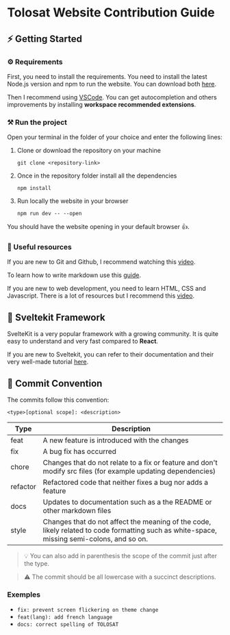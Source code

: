 # Tolosat Website Contribution Guide

## ⚡ Getting Started

### ⚙️ Requirements

First, you need to install the requirements. You need to install the latest Node.js version and npm
to run the website. You can download both [here](https://nodejs.org/en/download/package-manager).

Then I recommend using [VSCode](https://code.visualstudio.com/). You can get autocompletion and
others improvements by installing **workspace recommended extensions**.

### ⚒️ Run the project

Open your terminal in the folder of your choice and enter the following lines:

1.  Clone or download the repository on your machine

        git clone <repository-link>

2.  Once in the repository folder install all the dependencies

        npm install

3.  Run locally the website in your browser

        npm run dev -- --open

You should have the website opening in your default browser 👍.

### 📖 Useful resources

If you are new to Git and Github, I recommend watching this
[video](https://www.youtube.com/watch?v=RGOj5yH7evk).

To learn how to write markdown use this [guide](https://www.markdownguide.org/cheat-sheet/).

If you are new to web development, you need to learn HTML, CSS and Javascript. There is a lot of
resources but I recommend this [video](https://www.youtube.com/watch?v=zJSY8tbf_ys&t=71834s).

## 🔧 Sveltekit Framework

SvelteKit is a very popular framework with a growing community. It is quite easy to understand and
very fast compared to **React**.

If you are new to Sveltekit, you can refer to their documentation and their very well-made tutorial
[here](https://kit.svelte.dev/).

## 📐 Commit Convention

The commits follow this convention:

    <type>[optional scope]: <description>

<!-- prettier-ignore -->
| Type | Description |
| --- | --- |
| feat | A new feature is introduced with the changes |
| fix | A bug fix has occurred |
| chore | Changes that do not relate to a fix or feature and don't modify src files (for example updating dependencies) |
| refactor | Refactored code that neither fixes a bug nor adds a feature |
| docs | Updates to documentation such as a the README or other markdown files |
| style | Changes that do not affect the meaning of the code, likely related to code formatting such as white-space, missing semi-colons, and so on. |

> 💡 You can also add in parenthesis the scope of the commit just after the type.

> ⚠️ The commit should be all lowercase with a succinct descriptions.

### Exemples

- `fix: prevent screen flickering on theme change`
- `feat(lang): add french language`
- `docs: correct spelling of TOLOSAT`
